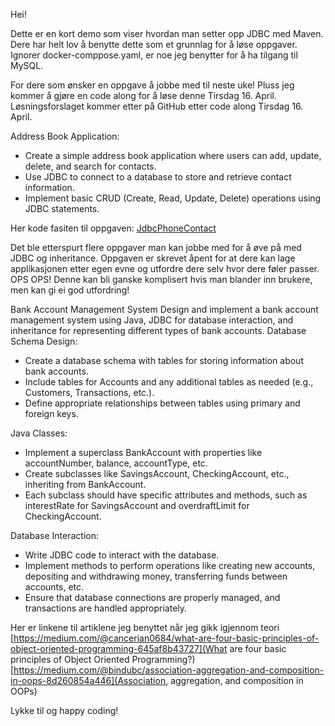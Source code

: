Hei! 

Dette er en kort demo som viser hvordan man setter opp JDBC med Maven. 
Dere har helt lov å benytte dette som et grunnlag for å løse oppgaver.
Ignorer docker-comppose.yaml, er noe jeg benytter for å ha tilgang til MySQL.

For dere som ønsker en oppgave å jobbe med til neste uke!
Pluss jeg kommer å gjøre en code along for å løse denne Tirsdag 16. April.
Løsningsforslaget kommer etter på GitHub etter code along Tirsdag 16. April.

Address Book Application:
- Create a simple address book application where users can add, update, delete, and search for contacts.
- Use JDBC to connect to a database to store and retrieve contact information.
- Implement basic CRUD (Create, Read, Update, Delete) operations using JDBC statements.

Her kode fasiten til oppgaven:
[JdbcPhoneContact](https://github.com/Errons1/JdbcPhoneContact)



Det ble etterspurt flere oppgaver man kan jobbe med for å øve på med JDBC og inheritance. Oppgaven er skrevet åpent for at dere kan lage applikasjonen etter egen evne og utfordre dere selv 
hvor dere føler passer. OPS OPS! Denne kan bli ganske komplisert hvis man blander inn brukere, men kan gi ei god utfordring! 

Bank Account Management System
Design and implement a bank account management system using Java, JDBC for database interaction, and inheritance for representing different types of bank accounts.
Database Schema Design:
- Create a database schema with tables for storing information about bank accounts.
- Include tables for Accounts and any additional tables as needed (e.g., Customers, Transactions, etc.).
- Define appropriate relationships between tables using primary and foreign keys.

Java Classes:
- Implement a superclass BankAccount with properties like accountNumber, balance, accountType, etc.
- Create subclasses like SavingsAccount, CheckingAccount, etc., inheriting from BankAccount.
- Each subclass should have specific attributes and methods, such as interestRate for SavingsAccount and overdraftLimit for CheckingAccount.

Database Interaction:
- Write JDBC code to interact with the database.
- Implement methods to perform operations like creating new accounts, depositing and withdrawing money, transferring funds between accounts, etc.
- Ensure that database connections are properly managed, and transactions are handled appropriately.



Her er linkene til artiklene jeg benyttet når jeg gikk igjennom teori
[https://medium.com/@cancerian0684/what-are-four-basic-principles-of-object-oriented-programming-645af8b43727](What are four basic principles of Object Oriented Programming?)
[https://medium.com/@bindubc/association-aggregation-and-composition-in-oops-8d260854a446](Association, aggregation, and composition in OOPs)


Lykke til og happy coding!
